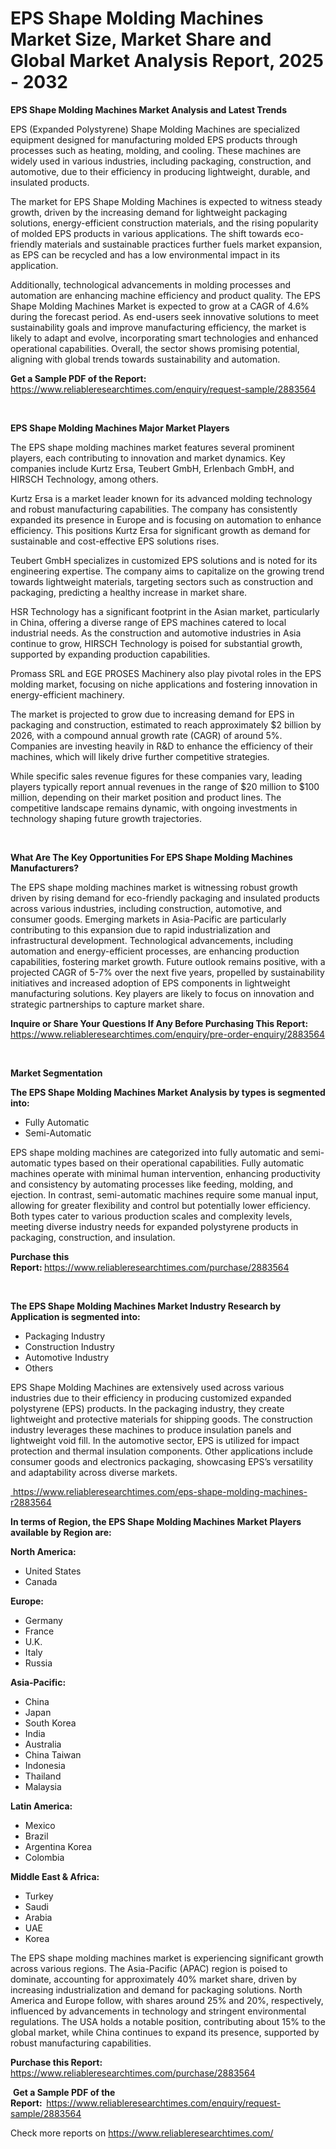 <p><h1>EPS Shape Molding Machines Market Size, Market Share and Global Market Analysis Report, 2025 - 2032</h1></p><p><strong>EPS Shape Molding Machines Market Analysis and Latest Trends</strong></p>
<p><p>EPS (Expanded Polystyrene) Shape Molding Machines are specialized equipment designed for manufacturing molded EPS products through processes such as heating, molding, and cooling. These machines are widely used in various industries, including packaging, construction, and automotive, due to their efficiency in producing lightweight, durable, and insulated products. </p><p>The market for EPS Shape Molding Machines is expected to witness steady growth, driven by the increasing demand for lightweight packaging solutions, energy-efficient construction materials, and the rising popularity of molded EPS products in various applications. The shift towards eco-friendly materials and sustainable practices further fuels market expansion, as EPS can be recycled and has a low environmental impact in its application.</p><p>Additionally, technological advancements in molding processes and automation are enhancing machine efficiency and product quality. The EPS Shape Molding Machines Market is expected to grow at a CAGR of 4.6% during the forecast period. As end-users seek innovative solutions to meet sustainability goals and improve manufacturing efficiency, the market is likely to adapt and evolve, incorporating smart technologies and enhanced operational capabilities. Overall, the sector shows promising potential, aligning with global trends towards sustainability and automation.</p></p>
<p><strong>Get a Sample PDF of the Report:&nbsp;</strong> <a href="https://www.reliableresearchtimes.com/enquiry/request-sample/2883564?utm_campaign=3088&utm_medium=2&utm_source=Github&utm_content=ia&utm_term=13032025&utm_id=eps-shape-molding-machines">https://www.reliableresearchtimes.com/enquiry/request-sample/2883564</a></p>
<p>&nbsp;</p>
<p><strong>EPS Shape Molding Machines Major Market Players</strong></p>
<p><p>The EPS shape molding machines market features several prominent players, each contributing to innovation and market dynamics. Key companies include Kurtz Ersa, Teubert GmbH, Erlenbach GmbH, and HIRSCH Technology, among others.</p><p>Kurtz Ersa is a market leader known for its advanced molding technology and robust manufacturing capabilities. The company has consistently expanded its presence in Europe and is focusing on automation to enhance efficiency. This positions Kurtz Ersa for significant growth as demand for sustainable and cost-effective EPS solutions rises.</p><p>Teubert GmbH specializes in customized EPS solutions and is noted for its engineering expertise. The company aims to capitalize on the growing trend towards lightweight materials, targeting sectors such as construction and packaging, predicting a healthy increase in market share.</p><p>HSR Technology has a significant footprint in the Asian market, particularly in China, offering a diverse range of EPS machines catered to local industrial needs. As the construction and automotive industries in Asia continue to grow, HIRSCH Technology is poised for substantial growth, supported by expanding production capabilities.</p><p>Promass SRL and EGE PROSES Machinery also play pivotal roles in the EPS molding market, focusing on niche applications and fostering innovation in energy-efficient machinery.</p><p>The market is projected to grow due to increasing demand for EPS in packaging and construction, estimated to reach approximately $2 billion by 2026, with a compound annual growth rate (CAGR) of around 5%. Companies are investing heavily in R&D to enhance the efficiency of their machines, which will likely drive further competitive strategies.</p><p>While specific sales revenue figures for these companies vary, leading players typically report annual revenues in the range of $20 million to $100 million, depending on their market position and product lines. The competitive landscape remains dynamic, with ongoing investments in technology shaping future growth trajectories.</p></p>
<p>&nbsp;</p>
<p><strong>What Are The Key Opportunities For EPS Shape Molding Machines Manufacturers?</strong></p>
<p><p>The EPS shape molding machines market is witnessing robust growth driven by rising demand for eco-friendly packaging and insulated products across various industries, including construction, automotive, and consumer goods. Emerging markets in Asia-Pacific are particularly contributing to this expansion due to rapid industrialization and infrastructural development. Technological advancements, including automation and energy-efficient processes, are enhancing production capabilities, fostering market growth. Future outlook remains positive, with a projected CAGR of 5-7% over the next five years, propelled by sustainability initiatives and increased adoption of EPS components in lightweight manufacturing solutions. Key players are likely to focus on innovation and strategic partnerships to capture market share.</p></p>
<p><strong>Inquire or Share Your Questions If Any Before Purchasing This Report:</strong> <a href="https://www.reliableresearchtimes.com/enquiry/pre-order-enquiry/2883564?utm_campaign=3088&utm_medium=2&utm_source=Github&utm_content=ia&utm_term=13032025&utm_id=eps-shape-molding-machines">https://www.reliableresearchtimes.com/enquiry/pre-order-enquiry/2883564</a></p>
<p>&nbsp;</p>
<p><strong>Market Segmentation</strong></p>
<p><strong>The EPS Shape Molding Machines Market Analysis by types is segmented into:</strong></p>
<p><ul><li>Fully Automatic</li><li>Semi-Automatic</li></ul></p>
<p><p>EPS shape molding machines are categorized into fully automatic and semi-automatic types based on their operational capabilities. Fully automatic machines operate with minimal human intervention, enhancing productivity and consistency by automating processes like feeding, molding, and ejection. In contrast, semi-automatic machines require some manual input, allowing for greater flexibility and control but potentially lower efficiency. Both types cater to various production scales and complexity levels, meeting diverse industry needs for expanded polystyrene products in packaging, construction, and insulation.</p></p>
<p><strong>Purchase this Report:&nbsp;</strong><a href="https://www.reliableresearchtimes.com/purchase/2883564?utm_campaign=3088&utm_medium=2&utm_source=Github&utm_content=ia&utm_term=13032025&utm_id=eps-shape-molding-machines">https://www.reliableresearchtimes.com/purchase/2883564</a></p>
<p>&nbsp;</p>
<p><strong>The EPS Shape Molding Machines Market Industry Research by Application is segmented into:</strong></p>
<p><ul><li>Packaging Industry</li><li>Construction Industry</li><li>Automotive Industry</li><li>Others</li></ul></p>
<p><p>EPS Shape Molding Machines are extensively used across various industries due to their efficiency in producing customized expanded polystyrene (EPS) products. In the packaging industry, they create lightweight and protective materials for shipping goods. The construction industry leverages these machines to produce insulation panels and lightweight void fill. In the automotive sector, EPS is utilized for impact protection and thermal insulation components. Other applications include consumer goods and electronics packaging, showcasing EPS’s versatility and adaptability across diverse markets.</p></p>
<p><a href="https://www.reliableresearchtimes.com/eps-shape-molding-machines-r2883564?utm_campaign=3088&utm_medium=2&utm_source=Github&utm_content=ia&utm_term=13032025&utm_id=eps-shape-molding-machines">&nbsp;https://www.reliableresearchtimes.com/eps-shape-molding-machines-r2883564</a></p>
<p><strong>In terms of Region, the EPS Shape Molding Machines Market Players available by Region are:</strong></p>
<p>
    <p> <strong> North America: </strong>
        <ul>
            <li>United States</li>
            <li>Canada</li>
        </ul>
        </p> 
    <p> <strong> Europe: </strong>
        <ul>
            <li>Germany</li>
            <li>France</li>
            <li>U.K.</li>
            <li>Italy</li>
            <li>Russia</li>
        </ul>
        </p> 
    <p> <strong> Asia-Pacific: </strong>
        <ul>
            <li>China</li>
            <li>Japan</li>
            <li>South Korea</li>
            <li>India</li>
            <li>Australia</li>
            <li>China Taiwan</li>
            <li>Indonesia</li>
            <li>Thailand</li>
            <li>Malaysia</li>
        </ul>
        </p> 
    <p> <strong> Latin America: </strong>
        <ul>
            <li>Mexico</li>
            <li>Brazil</li>
            <li>Argentina Korea</li>
            <li>Colombia</li>
        </ul>
        </p> 
    <p> <strong> Middle East & Africa: </strong>
        <ul>
            <li>Turkey</li>
            <li>Saudi</li>
            <li>Arabia</li>
            <li>UAE</li>
            <li>Korea</li>
        </ul>
    </p>
    </p>
<p><p>The EPS shape molding machines market is experiencing significant growth across various regions. The Asia-Pacific (APAC) region is poised to dominate, accounting for approximately 40% market share, driven by increasing industrialization and demand for packaging solutions. North America and Europe follow, with shares around 25% and 20%, respectively, influenced by advancements in technology and stringent environmental regulations. The USA holds a notable position, contributing about 15% to the global market, while China continues to expand its presence, supported by robust manufacturing capabilities.</p></p>
<p><strong>Purchase this Report: </strong><a href="https://www.reliableresearchtimes.com/purchase/2883564?utm_campaign=3088&utm_medium=2&utm_source=Github&utm_content=ia&utm_term=13032025&utm_id=eps-shape-molding-machines">https://www.reliableresearchtimes.com/purchase/2883564</a></p>
<p>&nbsp;<strong>Get a Sample PDF of the Report:&nbsp;&nbsp;</strong><a href="https://www.reliableresearchtimes.com/enquiry/request-sample/2883564?utm_campaign=3088&utm_medium=2&utm_source=Github&utm_content=ia&utm_term=13032025&utm_id=eps-shape-molding-machines">https://www.reliableresearchtimes.com/enquiry/request-sample/2883564</a></p>
<p><strong></strong></p>
<p>Check more reports on <a href="https://www.reliableresearchtimes.com/?utm_campaign=3088&utm_medium=2&utm_source=Github&utm_content=ia&utm_term=13032025&utm_id=eps-shape-molding-machines">https://www.reliableresearchtimes.com/</a></p>